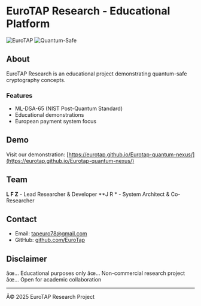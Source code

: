 ﻿# EuroTAP Research - Educational Platform

![EuroTAP](https://img.shields.io/badge/EuroTAP-Research-blue?style=for-the-badge)
![Quantum-Safe](https://img.shields.io/badge/Quantum--Safe-ML--DSA--65-green?style=for-the-badge)

## About

EuroTAP Research is an educational project demonstrating quantum-safe cryptography concepts.

### Features
- ML-DSA-65 (NIST Post-Quantum Standard)
- Educational demonstrations
- European payment system focus

## Demo

Visit our demonstration: [https://eurotap.github.io/Eurotap-quantum-nexus/](https://eurotap.github.io/Eurotap-quantum-nexus/)

## Team

**L F Z** - Lead Researcher & Developer
**J R * - System Architect & Co-Researcher

## Contact

- Email: tapeuro78@gmail.com
- GitHub: [github.com/EuroTap](https://github.com/EuroTap)

## Disclaimer

âœ… Educational purposes only
âœ… Non-commercial research project
âœ… Open for academic collaboration

---
Â© 2025 EuroTAP Research Project
